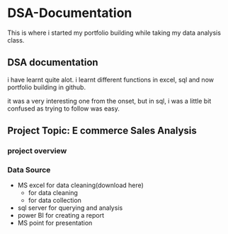 # DSA-Documentation
This is where i started my portfolio building while taking my data analysis class.
## DSA documentation
i have learnt quite alot. i learnt different functions in excel, sql and now portfolio building in github. 

it was a very interesting one from the onset, but in sql, i was a little bit confused as trying to follow was easy.

## Project Topic: E commerce Sales Analysis

### project overview

### Data Source
- MS excel for data cleaning(download here)
   - for data cleaning
   - for data collection
- sql server for querying and analysis
- power BI for creating a report
- MS point for presentation
